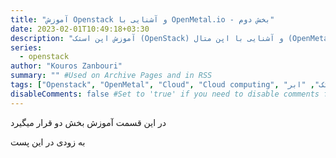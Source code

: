 ```yaml
---
title: "آموزش Openstack و آشنایی با OpenMetal.io - بخش دوم"
date: 2023-02-01T10:49:18+03:30
description: "آموزش اپن استک (OpenStack) و آشنایی با اپن متال (OpenMetal.io) - بخش دوم"
series:
  - openstack
author: "Kouros Zanbouri"
summary: "" #Used on Archive Pages and in RSS
tags: ["Openstack", "OpenMetal", "Cloud", "Cloud computing", "اپن استک", "ابر"] #comma separated tags enclosed in double quotes. also used for SEO.
disableComments: false #Set to 'true' if you need to disable comments for any post
---
```

در این قسمت آموزش بخش دو قرار میگیرد

به زودی در این پست